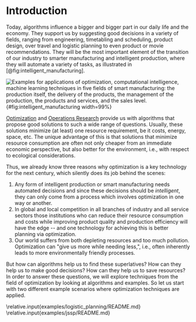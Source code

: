 # Introduction

Today, algorithms influence a bigger and bigger part in our daily life and the economy.
They support us by suggesting good decisions in a variety of fields, ranging from engineering, timetabling and scheduling, product design, over travel and logistic planning to even product or movie recommendations.
They will be the most important element of the transition of our industry to smarter manufacturing and intelligent production, where they will automate a variety of tasks, as illustrated in [@fig:intelligent_manufacturing].

![Examples for applications of optimization, computational intelligence, machine learning techniques in five fields of smart manufacturing: the production itself, the delivery of the products, the management of the production, the products and services, and the sales level.](\relative.path{intelligent_manufacturing.svgz}){#fig:intelligent_manufacturing width=99%}

[Optimization](http://en.wikipedia.org/wiki/Mathematical_optimization) and [Operations Research](http://en.wikipedia.org/wiki/Operations_research) provide us with algorithms that propose good solutions to such a wide range of questions.
Usually, these solutions minimize (at least) one resource requirement, be it costs, energy, space, etc.
The unique advantage of this is that solutions that minimize resource consumption are often not only cheaper from an immediate economic perspective, but also better for the environment, i.e., with respect to ecological considerations.

Thus, we already know three reasons why optimization is a key technology for the next century, which silently does its job behind the scenes:

1. Any form of intelligent production or smart manufacturing needs automated decisions and since these decisions should be *intelligent*, they can only come from a process which involves optimization in one way or another.
2. In global and local competition in all branches of industry and all service sectors those institutions who can reduce their resource consumption and costs while improving product quality and production efficiency will have the edge -- and one technology for achieving this is better planning via optimization.
3. Our world suffers from both depleting resources and too much pollution. Optimization can "give us more while needing less,", i.e., often inherently leads to more environmentally friendly processes.

But how can algorithms help us to find these superlatives?
How can they help us to make good decisions?
How can they help us to save resources?
In order to answer these questions, we will explore techniques from the field of optimization by looking at algorithms and examples.
So let us start with two different example scenarios where optimization techniques are applied.

\relative.input{examples/logistic_planning/README.md}
\relative.input{examples/jssp/README.md}
